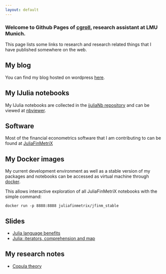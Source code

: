 ```yaml
---
layout: default
---
```


### Welcome to Github Pages of [cgroll](https://github.com/cgroll), research assistant at LMU Munich.

This page lists some links to research and research related things
that I have published somewhere on the web. 

## My blog

You can find my blog hosted on wordpress
[here](https://www.grollchristian.wordpress.com).

## My IJulia notebooks

My IJulia notebooks are collected in the [ijuliaNb
repository](https://github.com/cgroll/ijuliaNb) and can be viewed at
[nbviewer](http://nbviewer.ipython.org/github/cgroll/ijuliaNb/tree/master/).

## Software

Most of the financial econometrics software that I am contributing to
can be found at [JuliaFinMetriX](http://juliafinmetrix.github.io/) 

## My Docker images

My current development environment as well as a stable version of my
packages and notebooks can be accessed as virtual machine through
[docker](https://registry.hub.docker.com/u/juliafinmetrix/jfinm_stable/).

This allows interactive exploration of all JuliaFinMetriX notebooks
with the simple command:

````
docker run -p 8888:8888 juliafinmetrix/jfinm_stable
````

## Slides

- [Julia language
  benefits](http://cgroll.github.io/slides/julia_features.slides.html) 
- [Julia: iterators, comprehension and
  map](http://cgroll.github.io/slides/iterators_comprehensions_and_map.slides.html) 

## My research notes

- [Copula theory](http://cgroll.github.io/copula_theory)
